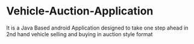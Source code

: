 # Vehicle-Auction-Application
It is a Java Based android Application designed to take one step ahead in 2nd hand vehicle selling and buying in auction style format
